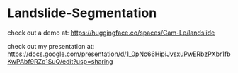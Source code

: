 # Landslide-Segmentation

check out a demo at: https://huggingface.co/spaces/Cam-Le/landslide

check out my presentation at: https://docs.google.com/presentation/d/1_0pNc66HipiJvsxuPwERbzPXbr1fbKwPAbf9RZo1SuQ/edit?usp=sharing
